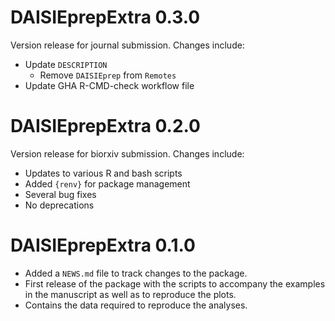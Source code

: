 # DAISIEprepExtra 0.3.0

Version release for journal submission. Changes include:

* Update `DESCRIPTION`
    - Remove `DAISIEprep` from `Remotes`
* Update GHA R-CMD-check workflow file

# DAISIEprepExtra 0.2.0

Version release for biorxiv submission. Changes include:

* Updates to various R and bash scripts
* Added `{renv}` for package management
* Several bug fixes
* No deprecations

# DAISIEprepExtra 0.1.0

* Added a `NEWS.md` file to track changes to the package.
* First release of the package with the scripts to accompany the examples in the manuscript as well as to reproduce the plots.
* Contains the data required to reproduce the analyses.
